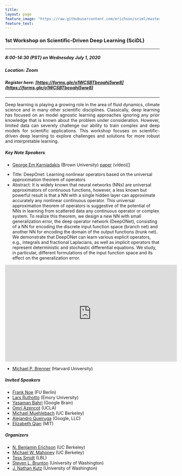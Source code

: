 ```yaml
---
title:
layout: page
feature_image: "https://raw.githubusercontent.com/erichson/sciml/master/img/logo.png"
feature_text:
---
```


### 1st Workshop on Scientific-Driven Deep Learning (SciDL)
***
##### 8:00-14:30 (PST) on Wednesday July 1, 2020 
##### Location: Zoom
##### Register here: [https://forms.gle/o1WCSBTbeoahj5ww8](https://forms.gle/o1WCSBTbeoahj5ww8)
***
<p style='text-align: justify;'> Deep learning is playing a growing role in the area of fluid dynamics, climate science and in many other scientific disciplines. Classically, deep learning has focused on an model agnostic learning approaches ignoring any prior knowledge that is known about the problem under consideration. However, limited data can severely challenge our ability to train complex and deep models for scientific applications. This workshop focuses on scientific-driven deep learning to explore challenges and solutions for more robust and interpretable learning.
 </p>

<div class="embeddable_schedule" shortname="SciDL" daterange="future" sitefooter></div>
<script src="https://researchseminars.org/embed_seminars.js" onload="seminarEmbedder.initialize({'addCSS': true});"></script>


##### Key Note Speakers
* [George Em Karniadakis](https://www.brown.edu/research/projects/crunch/george-karniadakis) (Brown University) [paper](https://arxiv.org/abs/1910.03193) (video)[]
- Title: DeepOnet: Learning nonlinear operators based on the universal approximation theorem of operators
- Abstract: It is widely known that neural networks (NNs) are universal approximators of continuous functions, however, a less known but powerful result is that a NN with a single hidden layer can approximate accurately any nonlinear continuous operator. This universal approximation theorem of operators is suggestive of the potential of NNs in learning from scattered data any continuous operator or complex system. To realize this theorem, we design a new NN with small generalization error, the deep operator network (DeepONet), consisting of a NN for encoding the discrete input function space (branch net) and another NN for encoding the domain of the output functions (trunk net). We demonstrate that DeepONet can learn various explicit operators, e.g., integrals and fractional Laplacians, as well as implicit operators that represent deterministic and stochastic differential equations. We study, in particular, different formulations of the input function space and its effect on the generalization error.

<iframe width="560" height="315" src="https://www.youtube.com/embed/6WVRZt9_pWM" frameborder="0" allow="accelerometer; autoplay; encrypted-media; gyroscope; picture-in-picture" allowfullscreen></iframe>

* [Michael P. Brenner](https://www.seas.harvard.edu/brenner/Home.html) (Harvard University)


##### Invited Speakers
* [Frank Noe](http://www.mi.fu-berlin.de/en/math/groups/comp-mol-bio/) (FU Berlin)
* [Lars Ruthotto](http://www.mathcs.emory.edu/~lruthot/) (Emory University)
* [Yasaman Bahri](https://yasamanb.github.io/) (Google Brain)
* [Omri Azencot](http://omriazencot.com/) (UCLA)
* [Michael Muehlebach](https://sites.google.com/view/mmuehlebach) (UC Berkeley)
* [Alejandro Queiruga](https://afqueiruga.github.io/) (Google, LLC)
* [Elizabeth Qian](https://sites.google.com/view/elizabeth-qian/) (MIT)

##### Organizers 
* [N. Benjamin Erichson](https://www.benerichson.com/) (UC Berkeley)
* [Michael W. Mahoney](https://www.stat.berkeley.edu/~mmahoney/) (UC Berkeley)
* [Tess Smidt](https://crd.lbl.gov/departments/computational-science/ccmc/staff/alvarez-fellows/tess-smidt/) (LBL)
* [Steven L. Brunton](https://www.eigensteve.com/) (University of Washington)
* [J. Nathan Kutz](https://faculty.washington.edu/kutz/) (University of Washington)


